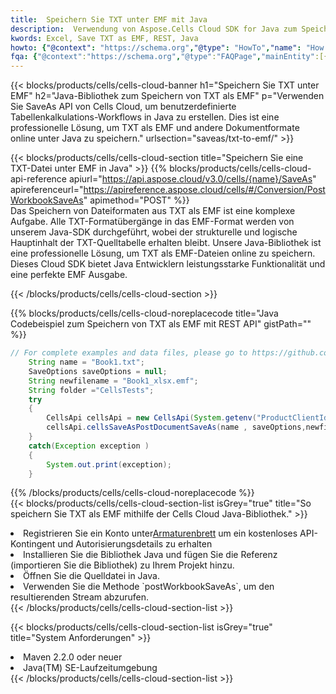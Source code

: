 ```yaml
---
title:  Speichern Sie TXT unter EMF mit Java
description:  Verwendung von Aspose.Cells Cloud SDK for Java zum Speichern der TXT-Formatdatei als EMF-Formatdatei.
kwords: Excel, Save TXT as EMF, REST, Java
howto: {"@context": "https://schema.org","@type": "HowTo","name": "How to save TXT as EMF using the Cells Cloud Java library.","description": "How to save TXT as EMF using the Cells Cloud Java library.","image": {"@type": "ImageObject"},"url": "/java/saveas/txt-to-emf/","step": [{ "@type": "HowToStep","name": "How to save TXT as EMF using the Cells Cloud Java library. step 1", "image": {"@type": "ImageObject",},"url": "/java/saveas/txt-to-emf/","text": "Register an account at <a href='https://dashboard.aspose.cloud/'>Dashboard</a> to get free API quota & authorization details",},{ "@type": "HowToStep","name": "How to save TXT as EMF using the Cells Cloud Java library. step 1", "image": {"@type": "ImageObject",},"url": "/java/saveas/txt-to-emf/","text": "Install Java library and add the reference (import the library) to your project.",},{ "@type": "HowToStep","name": "How to save TXT as EMF using the Cells Cloud Java library. step 1", "image": {"@type": "ImageObject",},"url": "/java/saveas/txt-to-emf/","text": "Open the source file in Java.",},{ "@type": "HowToStep","name": "How to save TXT as EMF using the Cells Cloud Java library. step 1", "image": {"@type": "ImageObject",},"url": "/java/saveas/txt-to-emf/","text": "Use the `postWorkbookSaveAs` method to retrieve the resulting stream.",}, ],"supply": {"@type": "HowToSupply","name": "document"},"tool": [{"@type": "HowToTool","name": "IntelliJ IDEA, Visual Studio Code, Eclipse"},{"@type": "HowToTool","name": "Aspose Cells"}],"totalTime": "PT6M"}
fqa: {"@context":"https://schema.org","@type":"FAQPage","mainEntity":[{"@type":"Question","name":"Why save file as other formats file in C# using REST API?","acceptedAnswer":{"@type":"Answer","text":"Documents are encoded in many ways, and some files may be incompatible with the software you use. To open and read such files, just save them as appropriate file formats.<br/><ol><li>Install .NET SDK and add the reference (import the library) to your project.</li><li>Open the source file in C# using REST API.</li><li>Call the PostWorkbookSaveAsRequest() method, passing an output filename with required extension.</li><li>Get the result of save as a separate file.</li></ol>"}},{"@type":"Question","name":"What file formats can I save as with your C# library?","acceptedAnswer":{"@type":"Answer","text":"We support a variety of file formats for conversion using .NET library, including XLSX, Excel, xls , PDF, CSV, HTML, Markdown, XML, PNG, JPG, TIFF, Json, TXT and many more."}},{"@type":"Question","name":"What is the maximum allowed file size for conversion using this .NET library?","acceptedAnswer":{"@type":"Answer","text":"There are no file size limits for format conversions using .NET library."}}]}
---
```

{{< blocks/products/cells/cells-cloud-banner h1="Speichern Sie TXT unter EMF" h2="Java-Bibliothek zum Speichern von TXT als EMF" p="Verwenden Sie SaveAs API von Cells Cloud, um benutzerdefinierte Tabellenkalkulations-Workflows in Java zu erstellen. Dies ist eine professionelle Lösung, um TXT als EMF und andere Dokumentformate online unter Java zu speichern." urlsection="saveas/txt-to-emf/" >}}

{{< blocks/products/cells/cells-cloud-section title="Speichern Sie eine TXT-Datei unter EMF in Java" >}}
{{% blocks/products/cells/cells-cloud-api-reference apiurl="https://api.aspose.cloud/v3.0/cells/{name}/SaveAs" apireferenceurl="https://apireference.aspose.cloud/cells/#/Conversion/PostWorkbookSaveAs" apimethod="POST" %}}
<br/>
Das Speichern von Dateiformaten aus TXT als EMF ist eine komplexe Aufgabe. Alle TXT-Formatübergänge in das EMF-Format werden von unserem Java-SDK durchgeführt, wobei der strukturelle und logische Hauptinhalt der TXT-Quelltabelle erhalten bleibt. Unsere Java-Bibliothek ist eine professionelle Lösung, um TXT als EMF-Dateien online zu speichern. Dieses Cloud SDK bietet Java Entwicklern leistungsstarke Funktionalität und eine perfekte EMF Ausgabe.

{{< /blocks/products/cells/cells-cloud-section >}}

{{% blocks/products/cells/cells-cloud-noreplacecode title="Java Codebeispiel zum Speichern von TXT als EMF mit REST API" gistPath="" %}}
  
```java
// For complete examples and data files, please go to https://github.com/aspose-cells-cloud/aspose-cells-cloud-java/
    String name = "Book1.txt";
    SaveOptions saveOptions = null;
    String newfilename = "Book1_xlsx.emf";
    String folder ="CellsTests";
    try 
    {
        CellsApi cellsApi = new CellsApi(System.getenv("ProductClientId"), System.getenv("ProductClientSecret"));
        cellsApi.cellsSaveAsPostDocumentSaveAs(name , saveOptions,newfilename,false,false,folder,null,null,null,true);                       
    }
    catch(Exception exception )
    {
        System.out.print(exception);
    }
```
  
{{% /blocks/products/cells/cells-cloud-noreplacecode %}}
<br/>
{{< blocks/products/cells/cells-cloud-section-list isGrey="true" title="So speichern Sie TXT als EMF mithilfe der Cells Cloud Java-Bibliothek." >}}
<li> Registrieren Sie ein Konto unter<a href="https://dashboard.aspose.cloud/">Armaturenbrett</a> um ein kostenloses API-Kontingent und Autorisierungsdetails zu erhalten</li>
<li>Installieren Sie die Bibliothek Java und fügen Sie die Referenz (importieren Sie die Bibliothek) zu Ihrem Projekt hinzu.</li>
<li>Öffnen Sie die Quelldatei in Java.</li>
<li>Verwenden Sie die Methode `postWorkbookSaveAs`, um den resultierenden Stream abzurufen.</li>
{{< /blocks/products/cells/cells-cloud-section-list >}}

{{< blocks/products/cells/cells-cloud-section-list isGrey="true" title="System Anforderungen" >}}
<li>Maven 2.2.0 oder neuer</li>
<li>Java(TM) SE-Laufzeitumgebung</li>
{{< /blocks/products/cells/cells-cloud-section-list >}}
